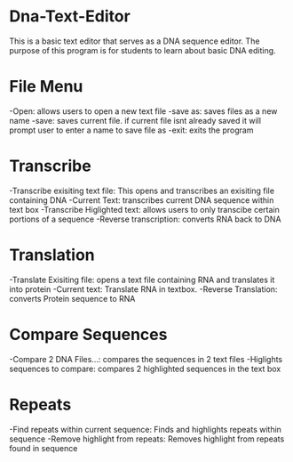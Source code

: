 # Dna-Text-Editor
This is a basic text editor that serves as a DNA sequence editor. 
The purpose of this program is for students to learn about basic DNA editing.
# File Menu
-Open: allows users to open a new text file
-save as: saves files as a new name
-save: saves current file. if current file isnt already saved it will prompt user to enter a name to save file as
-exit: exits the program
# Transcribe
-Transcribe exisiting text file: This opens and transcribes an exisiting file containing DNA
-Current Text: transcribes current DNA sequence within text box
-Transcribe Higlighted text: allows users to only transcibe certain portions of a sequence
-Reverse transcription: converts RNA back to DNA
# Translation
-Translate Exisiting file: opens a text file containing RNA and translates it into protein
-Current text: Translate RNA in textbox.
-Reverse Translation: converts Protein sequence to RNA
# Compare Sequences
-Compare 2 DNA Files...: compares the sequences in 2 text files
-Higlights sequences to compare: compares 2 highlighted sequences in the text box
# Repeats
-Find repeats within current sequence: Finds and highlights repeats within sequence
-Remove highlight from repeats: Removes highlight from repeats found in sequence

